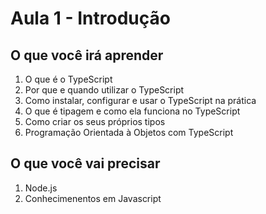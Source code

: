 # Aula 1 - Introdução

## O que você irá aprender

1. O que é o TypeScript
2. Por que e quando utilizar o TypeScript
3. Como instalar, configurar e usar o TypeScript na prática
4. O que é tipagem e como ela funciona no TypeScript
5. Como criar os seus próprios tipos
6. Programação Orientada à Objetos com TypeScript

## O que você vai precisar 

1. Node.js
2. Conhecimenentos em Javascript